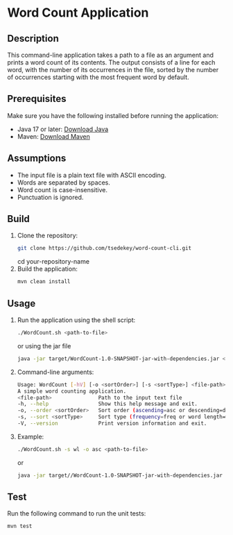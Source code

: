 # Word Count Application

## Description
This command-line application takes a path to a file as an argument and prints a word count of its contents. The output consists of a line for each word, with the number of its occurrences in the file, sorted by the number of occurrences starting with the most frequent word by default.

## Prerequisites
Make sure you have the following installed before running the application:
- Java 17 or later: [Download Java](https://www.oracle.com/java/technologies/javase-downloads.html)
- Maven: [Download Maven](https://maven.apache.org/download.cgi)

## Assumptions
- The input file is a plain text file with ASCII encoding.
- Words are separated by spaces.
- Word count is case-insensitive.
- Punctuation is ignored.

## Build
1. Clone the repository:
   ```bash
   git clone https://github.com/tsedekey/word-count-cli.git
   ```
   cd your-repository-name
2. Build the application:
   ```bash
   mvn clean install
   ```
## Usage
1. Run the application using the shell script:
   ```bash
   ./WordCount.sh <path-to-file>
   ```
   or using the jar file
   ```bash
   java -jar target/WordCount-1.0-SNAPSHOT-jar-with-dependencies.jar <path-to-file>
   ```

2. Command-line arguments:
   ```bash
   Usage: WordCount [-hV] [-o <sortOrder>] [-s <sortType>] <file-path>
   A simple word counting application.
   <file-path>               Path to the input text file
   -h, --help                Show this help message and exit.
   -o, --order <sortOrder>   Sort order (ascending=asc or descending=desc) default=desc
   -s, --sort <sortType>     Sort type (frequency=freq or word length=wl) default=freq
   -V, --version             Print version information and exit.
   ```

3. Example: 
     ```bash
     ./WordCount.sh -s wl -o asc <path-to-file>
     ```
     or
     ```bash
     java -jar target//WordCount-1.0-SNAPSHOT-jar-with-dependencies.jar -swl -o asc <path-to-file>
     ```
   
## Test
Run the following command to run the unit tests:
```bash
mvn test
```

